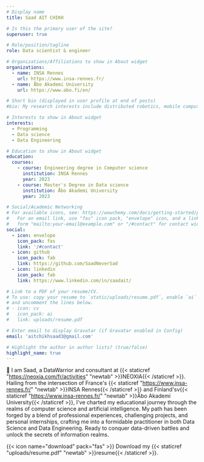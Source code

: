 ```yaml
---
# Display name
title: Saad AIT CHIKH

# Is this the primary user of the site?
superuser: true

# Role/position/tagline
role: Data scientist & engineer

# Organizations/Affiliations to show in About widget
organizations:
  - name: INSA Rennes
    url: https://www.insa-rennes.fr/
  - name: Åbo Akademi University
    url: https://www.abo.fi/en/

# Short bio (displayed in user profile at end of posts)
#bio: My research interests include distributed robotics, mobile computing and programmable matter.

# Interests to show in About widget
interests:
  - Programming
  - Data science
  - Data Engineering

# Education to show in About widget
education:
  courses:
    - course: Engineering degree in Computer science
      institution: INSA Rennes
      year: 2023
    - course: Master's Degree in Data science
      institution: Åbo Akademi University
      year: 2023

# Social/Academic Networking
# For available icons, see: https://wowchemy.com/docs/getting-started/page-builder/#icons
#   For an email link, use "fas" icon pack, "envelope" icon, and a link in the
#   form "mailto:your-email@example.com" or "/#contact" for contact widget.
social:
  - icon: envelope
    icon_pack: fas
    link: '/#contact'
  - icon: github
    icon_pack: fab
    link: https://github.com/SaadNeverSad
  - icon: linkedin
    icon_pack: fab
    link: https://www.linkedin.com/in/saadait/

# Link to a PDF of your resume/CV.
# To use: copy your resume to `static/uploads/resume.pdf`, enable `ai` icons in `params.toml`,
# and uncomment the lines below.
# - icon: cv
#   icon_pack: ai
#   link: uploads/resume.pdf

# Enter email to display Gravatar (if Gravatar enabled in Config)
email: 'aitchikhsaad3@gmail.com'

# Highlight the author in author lists? (true/false)
highlight_name: true
---
```

👋 I am Saad, a DataWarrior and consultant at {{< staticref "https://neoxia.com/fr/activities" "newtab" >}}NEOXIA{{< /staticref >}}. Hailing from the intersection of France's {{< staticref "https://www.insa-rennes.fr/" "newtab" >}}INSA Rennes{{< /staticref >}} and Finland'sv{{< staticref "https://www.insa-rennes.fr/" "newtab" >}}Åbo Akademi University{{< /staticref >}}, I've charted my educational journey through the realms of computer science and artificial intelligence. My path has been forged by a blend of professional experiences, challenging projects, and personal internships, crafting me into a formidable practitioner in both Data Science and Data Engineering. Ready to conquer data-driven battles and unlock the secrets of information realms.

{{< icon name="download" pack="fas" >}} Download my {{< staticref "uploads/resume.pdf" "newtab" >}}resume{{< /staticref >}}.
